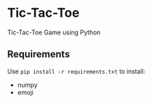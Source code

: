 # Tic-Tac-Toe
Tic-Tac-Toe Game using Python

## Requirements
Use ```pip install -r requirements.txt``` to install:
* numpy
* emoji